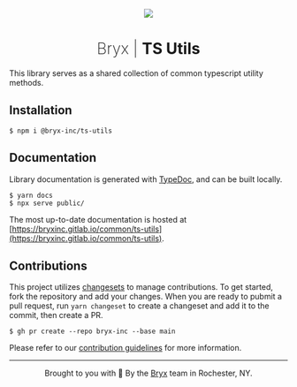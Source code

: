 <p align="center" style="text-align: 'center'">
    <img src="https://raw.githubusercontent.com/bryx-inc/ts-utils/main/docs/tsutils_logo.png" />
    <h1 style="text-align: center"><span style="font-weight: 200">Bryx | </span> <strong>TS Utils</strong></h1>
</p>

This library serves as a shared collection of common typescript utility methods.

## Installation
```
$ npm i @bryx-inc/ts-utils
```

## Documentation

Library documentation is generated with [TypeDoc](https://github.com/TypeStrong/TypeDoc), and can be built locally.

```
$ yarn docs
$ npx serve public/
```

The most up-to-date documentation is hosted at [https://bryxinc.gitlab.io/common/ts-utils](https://bryxinc.gitlab.io/common/ts-utils).

## Contributions

This project utilizes [changesets](https://github.com/changesets/changesets) to manage contributions. To get started, fork the repository and add your changes. When you are ready to pubmit a pull request, run `yarn changeset` to create a changeset and add it to the commit, then create a PR.

```
$ gh pr create --repo bryx-inc --base main
```

Please refer to our [contribution guidelines](/CONTRIBUTING.md) for more information.

---

<footer align="center">
    Brought to you with 🤍 By the <a href="https://bryx.com">Bryx</a> team in Rochester, NY.
</footer>